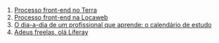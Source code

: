 1. [Processo front-end no Terra](http://jaydson.org/processo-front-end-no-terra/)
1. [Processo front-end na Locaweb](http://tableless.com.br/processo-front-end-na-locaweb/)
1. [O dia-a-dia de um profissional que aprende: o calendário de estudo](http://blog.alura.com.br/o-dia-a-dia-de-um-profissional-que-aprende-o-calendario-de-estudo/)
1. [Adeus freelas, olá Liferay](http://clovisdasilvaneto.github.io/adeus-freelas-ol-liferay/)
